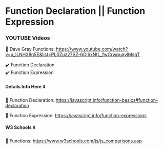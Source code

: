 # Function Declaration || Function Expression

### YOUTUBE Videos 

🚀 Dave Gray Functions: https://www.youtube.com/watch?v=u_lLNH38n5E&list=PL0Zuz27SZ-6Oi6xNtL_fwCrwpuqylMsgT

✔️ Function Declaration <br>
✔️ Function Expression <br>

#### Details Info Here ⬇️

🚀 Function Declaration: https://javascript.info/function-basics#function-declaration

🚀 Function Expression: https://javascript.info/function-expressions

#### W3 Schools ⬇️

🚀 Functions: https://www.w3schools.com/js/js_comparisons.asp


